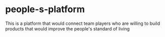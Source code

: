 # people-s-platform
This is a platform that would connect team players who are willing to build products that would improve the people's standard of living
